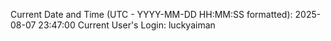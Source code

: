 Current Date and Time (UTC - YYYY-MM-DD HH:MM:SS formatted): 2025-08-07 23:47:00
Current User's Login: luckyaiman

